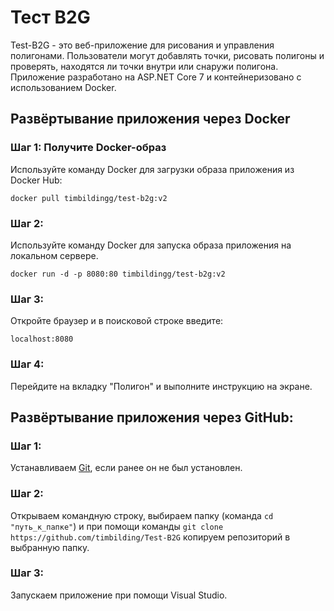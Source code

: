 # Тест B2G

Test-B2G - это веб-приложение для рисования и управления полигонами. Пользователи могут добавлять точки, рисовать полигоны и проверять, находятся ли точки внутри или снаружи полигона. Приложение разработано на ASP.NET Core 7 и контейнеризовано с использованием Docker.

## Развёртывание приложения через Docker

### Шаг 1: Получите Docker-образ

Используйте команду Docker для загрузки образа приложения из Docker Hub:

```
docker pull timbildingg/test-b2g:v2 
```
### Шаг 2:
Используйте команду Docker для запуска образа приложения на локальном сервере.
```
docker run -d -p 8080:80 timbildingg/test-b2g:v2
```
### Шаг 3:
Откройте браузер и в поисковой строке введите:
```
localhost:8080
```
### Шаг 4: 
Перейдите на вкладку "Полигон" и выполните инструкцию на экране.

## Развёртывание приложения через GitHub:

### Шаг 1:
Устанавливаем [Git](https://git-scm.com/), если ранее он не был установлен.

### Шаг 2:
Открываем командную строку, выбираем папку (команда `cd "путь_к_папке"`) и при помощи команды `git clone https://github.com/timbilding/Test-B2G` копируем репозиторий в выбранную папку.

### Шаг 3: 
Запускаем приложение при помощи Visual Studio.
